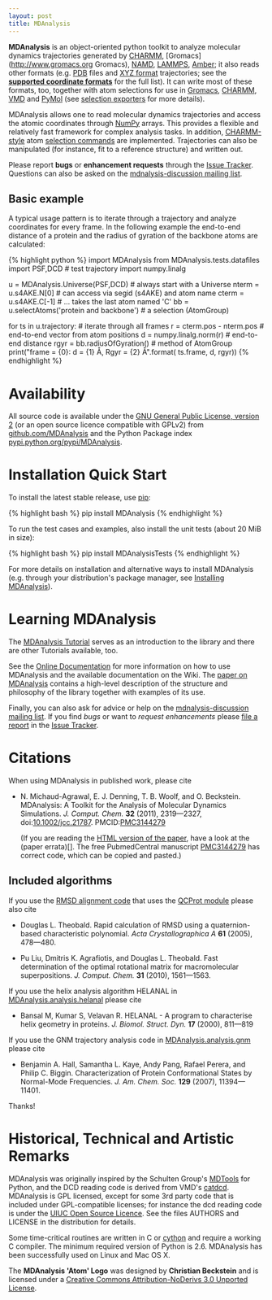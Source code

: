 ```yaml
---
layout: post
title: MDAnalysis
---
```


**MDAnalysis** is an object-oriented python toolkit to analyze
molecular dynamics trajectories generated by
[CHARMM](http://www.charmm.org/), [Gromacs](http://www.gromacs.org
Gromacs), [NAMD](http://www.ks.uiuc.edu/Research/namd/),
[LAMMPS](http://lammps.sandia.gov/), [Amber](http://ambermd.org/); it
also reads other formats
(e.g. [PDB](http://www.rcsb.org/pdb/static.do?p=file_formats/pdb/index.html)
files and [XYZ format](http://openbabel.org/wiki/XYZ_%28format%29)
trajectories; see the **[supported coordinate
formats](https://pythonhosted.org/MDAnalysis/documentation_pages/coordinates/init.html#id1)**
for the full list). It can write most of these formats, too, together
with atom selections for use in [Gromacs](http://www.gromacs.org),
[CHARMM](http://www.charmm.org/),
[VMD](http://www.ks.uiuc.edu/Research/vmd/) and
[PyMol](http://www.pymol.org/) (see [selection
exporters](https://pythonhosted.org/MDAnalysis/documentation_pages/selections_modules.html#selection-exporters)
for more details).

MDAnalysis allows one to read molecular dynamics trajectories and
access the atomic coordinates through [NumPy](http://numpy.scipy.org/)
arrays. This provides a flexible and relatively fast framework for
complex analysis tasks. In addition,
[CHARMM-style](http://www.charmm.org/html/documentation/c34b1/select.html)
atom [selection
commands](https://pythonhosted.org/MDAnalysis/documentation_pages/selections.html)
are implemented. Trajectories can also be manipulated (for instance,
fit to a reference structure) and written out.

Please report **bugs** or **enhancement requests** through the [Issue
Tracker](https://github.com/MDAnalysis/mdanalysis/issues). Questions
can also be asked on the [mdnalysis-discussion mailing
list](http://groups.google.com/group/mdnalysis-discussion).

## Basic example

A typical usage pattern is to iterate through a trajectory and analyze
coordinates for every frame. In the following example the end-to-end
distance of a protein and the radius of gyration of the backbone atoms
are calculated:

{% highlight python %}
import MDAnalysis
from MDAnalysis.tests.datafiles import PSF,DCD   # test trajectory
import numpy.linalg

u = MDAnalysis.Universe(PSF,DCD)  # always start with a Universe
nterm = u.s4AKE.N[0]  # can access via segid (s4AKE) and atom name
cterm = u.s4AKE.C[-1]             # ... takes the last atom named 'C'
bb = u.selectAtoms('protein and backbone')  # a selection (AtomGroup)

for ts in u.trajectory:     # iterate through all frames
    r = cterm.pos - nterm.pos # end-to-end vector from atom positions
    d = numpy.linalg.norm(r)  # end-to-end distance
    rgyr = bb.radiusOfGyration()  # method of AtomGroup
    print("frame = {0}: d = {1} Å, Rgyr = {2} Å".format(
          ts.frame, d, rgyr))
{% endhighlight %}


# Availability

All source code is available under the [GNU General Public License,
version 2](https://www.gnu.org/licenses/gpl-2.0.html) (or an open
source licence compatible with GPLv2) from
[github.com/MDAnalysis](https://github.com/MDAnalysis) and the Python
Package index
[pypi.python.org/pypi/MDAnalysis](http://pypi.python.org/pypi/MDAnalysis).


# Installation Quick Start

To install the latest stable release, use
[pip](http://www.pip-installer.org/en/latest/index.html):

{% highlight bash %}
pip install MDAnalysis
{% endhighlight %}

To run the test cases and examples, also install the unit tests (about 20 MiB
in size):

{% highlight bash %}
pip install MDAnalysisTests
{% endhighlight %}

For more details on installation and alternative ways to install MDAnalysis
(e.g. through your distribution's package manager, see [Installing
MDAnalysis](https://github.com/MDAnalysis)).


# Learning MDAnalysis

The [MDAnalysis Tutorial](http://orbeckst.github.io/MDAnalysisTutorial/) serves
as an introduction to the library and there are other Tutorials available, too.

See the [Online Documentation](https://pythonhosted.org/MDAnalysis/)
for more information on how to use MDAnalysis and the available
documentation on the Wiki. The [paper on
MDAnalysis](#MichaudAgrawal2011) contains a high-level description of
the structure and philosophy of the library together with examples of
its use.

Finally, you can also ask for advice or help on the
[mdnalysis-discussion mailing
list](http://groups.google.com/group/mdnalysis-discussion). If you
find *bugs* or want to *request enhancements* please [file a
report](https://github.com/MDAnalysis/mdanalysis/wiki/ReportingProblems)
in the [Issue
Tracker](https://github.com/MDAnalysis/mdanalysis/issues).


# Citations

When using MDAnalysis in published work, please cite

 * <a name="MichaudAgrawal2011"></a>N. Michaud-Agrawal, E. J. Denning, T. B. Woolf, and
   O. Beckstein. MDAnalysis: A Toolkit for the Analysis of Molecular Dynamics
   Simulations. *J. Comput. Chem.* **32** (2011), 2319—2327,
   doi:[10.1002/jcc.21787](http://dx.doi.org/10.1002/jcc.21787). 
   PMCID:[PMC3144279](http://www.ncbi.nlm.nih.gov/pmc/articles/PMC3144279/)

   (If you are reading the [HTML version of the
   paper](http://onlinelibrary.wiley.com/doi/10.1002/jcc.21787/full), have a
   look at the (paper errata)[]. The free PubmedCentral manuscript
   [PMC3144279](http://www.ncbi.nlm.nih.gov/pmc/articles/PMC3144279/) has
   correct code, which can be copied and pasted.)

## Included algorithms ##

If you use the [RMSD alignment
code](https://pythonhosted.org/MDAnalysis/documentation_pages/analysis/align.html)
that uses the [QCProt
module](https://pythonhosted.org/MDAnalysis/documentation_pages/core/qcprot.html)
please also cite

 * Douglas L. Theobald. Rapid calculation of RMSD using a quaternion-based
   characteristic polynomial. *Acta Crystallographica A* **61** (2005),
   478—480.

 * Pu Liu, Dmitris K. Agrafiotis, and Douglas L. Theobald. Fast determination
   of the optimal rotational matrix for macromolecular
   superpositions. *J. Comput. Chem.* **31** (2010), 1561—1563.

If you use the helix analysis algorithm HELANAL in
[MDAnalysis.analysis.helanal](https://pythonhosted.org/MDAnalysis/documentation_pages/analysis/helanal.html)
please cite

 * Bansal M, Kumar S, Velavan R. HELANAL - A program to characterise helix
   geometry in proteins. *J. Biomol. Struct. Dyn.* **17** (2000), 811—819

If you use the GNM trajectory analysis code in
[MDAnalysis.analysis.gnm](https://pythonhosted.org/MDAnalysis/documentation_pages/analysis/gnm.html)
please cite

 * Benjamin A. Hall, Samantha L. Kaye, Andy Pang, Rafael Perera, and Philip
   C. Biggin. Characterization of Protein Conformational States by Normal-Mode
   Frequencies. *J. Am. Chem. Soc.* **129** (2007), 11394—11401.

Thanks!


# Historical, Technical and Artistic Remarks

MDAnalysis was originally inspired by the Schulten Group's
[MDTools](http://www.ks.uiuc.edu/Development/MDTools/) for Python, and the DCD
reading code is derived from VMD's
[catdcd](http://www.ks.uiuc.edu/Development/MDTools/catdcd/). MDAnalysis is GPL
licensed, except for some 3rd party code that is included under GPL-compatible
licenses; for instance the dcd reading code is under the [UIUC Open Source
Licence](http://www.ks.uiuc.edu/Development/MDTools/catdcd/license.html). See
the files AUTHORS and LICENSE in the distribution for details.

Some time-critical routines are written in C or [cython](http://cython.org) and
require a working C compiler. The minimum required version of Python is
2.6. MDAnalysis has been successfully used on Linux and Mac OS X.

The **MDAnalysis 'Atom' Logo** was designed by **Christian Beckstein** and is
licensed under a [Creative Commons Attribution-NoDerivs 3.0 Unported
License](http://creativecommons.org/licenses/by-nd/3.0/).



